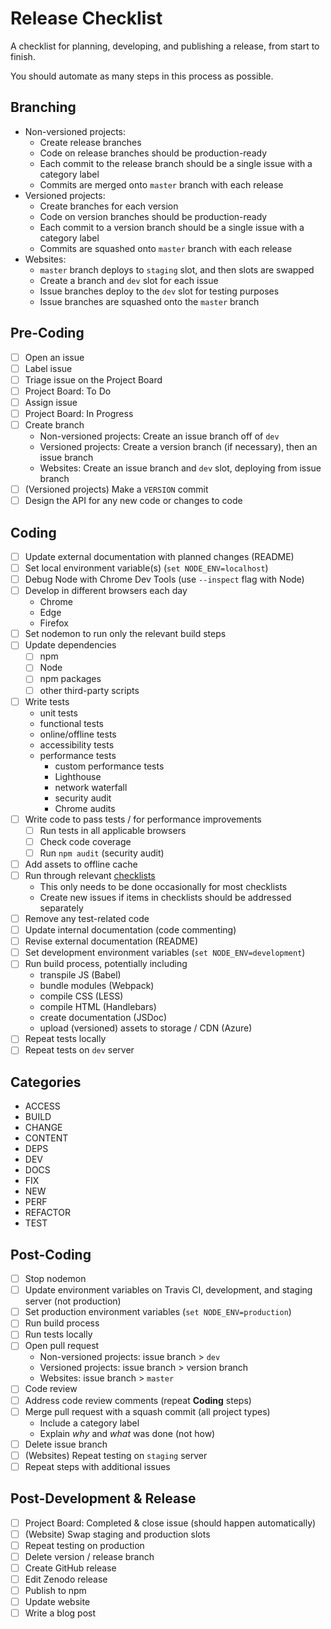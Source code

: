 # Release Checklist

A checklist for planning, developing, and publishing a release, from start to finish.

You should automate as many steps in this process as possible.

## Branching
* Non-versioned projects:
  - Create release branches
  - Code on release branches should be production-ready
  - Each commit to the release branch should be a single issue with a category label
  - Commits are merged onto `master` branch with each release
* Versioned projects:
  - Create branches for each version
  - Code on version branches should be production-ready
  - Each commit to a version branch should be a single issue with a category label
  - Commits are squashed onto `master` branch with each release
* Websites:
  - `master` branch deploys to `staging` slot, and then slots are swapped
  - Create a branch and `dev` slot for each issue
  - Issue branches deploy to the `dev` slot for testing purposes
  - Issue branches are squashed onto the `master` branch

## Pre-Coding
- [ ] Open an issue
- [ ] Label issue
- [ ] Triage issue on the Project Board
- [ ] Project Board: To Do
- [ ] Assign issue
- [ ] Project Board: In Progress
- [ ] Create branch
  - Non-versioned projects: Create an issue branch off of `dev`
  - Versioned projects: Create a version branch (if necessary), then an issue branch
  - Websites: Create an issue branch and `dev` slot, deploying from issue branch
- [ ] (Versioned projects) Make a `VERSION` commit
- [ ] Design the API for any new code or changes to code

## Coding
- [ ] Update external documentation with planned changes (README)
- [ ] Set local environment variable(s) (`set NODE_ENV=localhost`)
- [ ] Debug Node with Chrome Dev Tools (use `--inspect` flag with Node)
- [ ] Develop in different browsers each day
  - Chrome
  - Edge
  - Firefox
- [ ] Set nodemon to run only the relevant build steps
- [ ] Update dependencies
  - [ ] npm
  - [ ] Node
  - [ ] npm packages
  - [ ] other third-party scripts
- [ ] Write tests
  - unit tests
  - functional tests
  - online/offline tests
  - accessibility tests
  - performance tests
    - custom performance tests
    - Lighthouse
    - network waterfall
    - security audit
    - Chrome audits
- [ ] Write code to pass tests / for performance improvements
  - [ ] Run tests in all applicable browsers
  - [ ] Check code coverage
  - [ ] Run `npm audit` (security audit)
- [ ] Add assets to offline cache
- [ ] Run through relevant [checklists][1]
  - This only needs to be done occasionally for most checklists
  - Create new issues if items in checklists should be addressed separately
- [ ] Remove any test-related code
- [ ] Update internal documentation (code commenting)
- [ ] Revise external documentation (README)
- [ ] Set development environment variables (`set NODE_ENV=development`)
- [ ] Run build process, potentially including
  - transpile JS (Babel)
  - bundle modules (Webpack)
  - compile CSS (LESS)
  - compile HTML (Handlebars)
  - create documentation (JSDoc)
  - upload (versioned) assets to storage / CDN (Azure)
- [ ] Repeat tests locally
- [ ] Repeat tests on `dev` server

## Categories
  - ACCESS
  - BUILD
  - CHANGE
  - CONTENT
  - DEPS
  - DEV
  - DOCS
  - FIX
  - NEW
  - PERF
  - REFACTOR
  - TEST

## Post-Coding
- [ ] Stop nodemon
- [ ] Update environment variables on Travis CI, development, and staging server (not production)
- [ ] Set production environment variables (`set NODE_ENV=production`)
- [ ] Run build process
- [ ] Run tests locally
- [ ] Open pull request
  - Non-versioned projects: issue branch > `dev`
  - Versioned projects: issue branch > version branch
  - Websites: issue branch > `master`
- [ ] Code review
- [ ] Address code review comments (repeat **Coding** steps)
- [ ] Merge pull request with a squash commit (all project types)
  - Include a category label
  - Explain *why* and *what* was done (not how)
- [ ] Delete issue branch
- [ ] (Websites) Repeat testing on `staging` server
- [ ] Repeat steps with additional issues

## Post-Development & Release
- [ ] Project Board: Completed & close issue (should happen automatically)
- [ ] (Website) Swap staging and production slots
- [ ] Repeat testing on production
- [ ] Delete version / release branch
- [ ] Create GitHub release
- [ ] Edit Zenodo release
- [ ] Publish to npm
- [ ] Update website
- [ ] Write a blog post

[1]: https://github.com/dwhieb/utilities/tree/master/checklists
